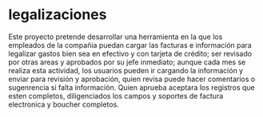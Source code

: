 # legalizaciones
Este proyecto pretende desarrollar una herramienta en la que 
los empleados de la compañia puedan cargar las facturas e información
para legalizar gastos bien sea en efectivo y con tarjeta de crédito;
ser revisado por otras areas y aprobados por su jefe inmediato; aunque
cada mes se realiza esta actividad, los usuarios pueden ir cargando 
la información y enviar para revisión y aprobación, 
quien revisa puede hacer comentarios o sugenrencia si falta información.
Quien aprueba aceptara los registros que esten completos, 
diligenciados los campos y soportes de factura electronica y boucher completos.